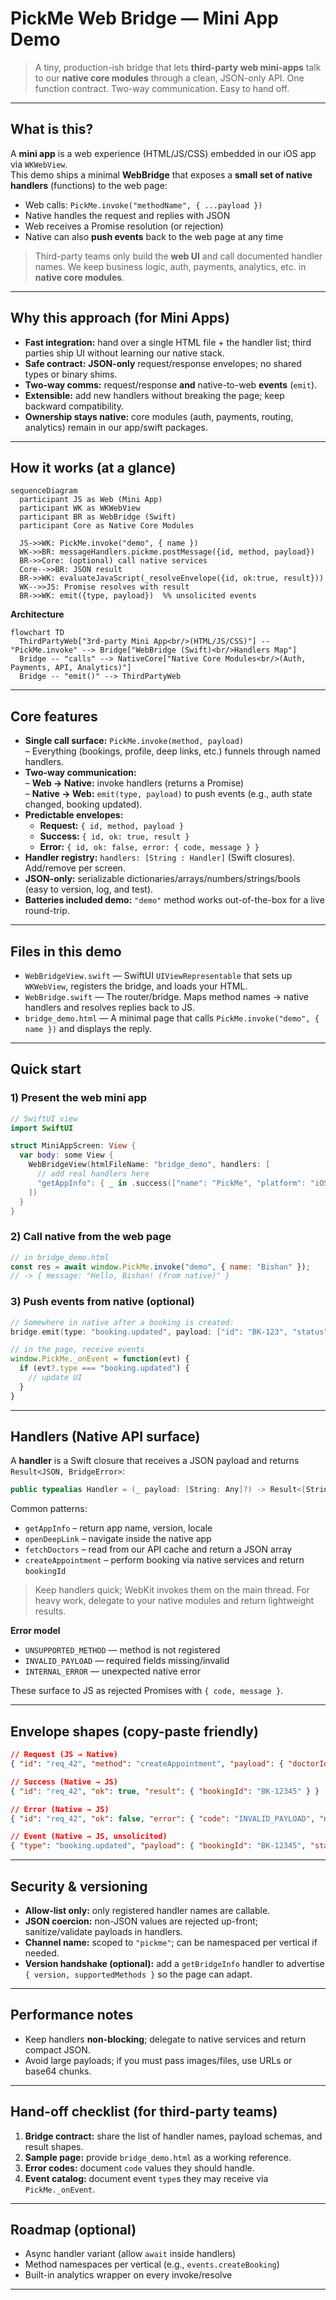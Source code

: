 # PickMe Web Bridge — Mini App Demo

> A tiny, production-ish bridge that lets **third-party web mini-apps** talk to our **native core modules** through a clean, JSON-only API. One function contract. Two-way communication. Easy to hand off.

---

## What is this?

A **mini app** is a web experience (HTML/JS/CSS) embedded in our iOS app via `WKWebView`.  
This demo ships a minimal **WebBridge** that exposes a **small set of native handlers** (functions) to the web page:

- Web calls: `PickMe.invoke("methodName", { ...payload })`
- Native handles the request and replies with JSON
- Web receives a Promise resolution (or rejection)
- Native can also **push events** back to the web page at any time

> Third-party teams only build the **web UI** and call documented handler names. We keep business logic, auth, payments, analytics, etc. in **native core modules**.

---

## Why this approach (for Mini Apps)

- **Fast integration:** hand over a single HTML file + the handler list; third parties ship UI without learning our native stack.
- **Safe contract:** **JSON-only** request/response envelopes; no shared types or binary shims.
- **Two-way comms:** request/response **and** native-to-web **events** (`emit`).
- **Extensible:** add new handlers without breaking the page; keep backward compatibility.
- **Ownership stays native:** core modules (auth, payments, routing, analytics) remain in our app/swift packages.

---

## How it works (at a glance)

```mermaid
sequenceDiagram
  participant JS as Web (Mini App)
  participant WK as WKWebView
  participant BR as WebBridge (Swift)
  participant Core as Native Core Modules

  JS->>WK: PickMe.invoke("demo", { name })
  WK->>BR: messageHandlers.pickme.postMessage({id, method, payload})
  BR->>Core: (optional) call native services
  Core-->>BR: JSON result
  BR->>WK: evaluateJavaScript(_resolveEnvelope({id, ok:true, result}))
  WK-->>JS: Promise resolves with result
  BR->>WK: emit({type, payload})  %% unsolicited events
```

**Architecture**  
```mermaid
flowchart TD
  ThirdPartyWeb["3rd-party Mini App<br/>(HTML/JS/CSS)"] -- "PickMe.invoke" --> Bridge["WebBridge (Swift)<br/>Handlers Map"]
  Bridge -- "calls" --> NativeCore["Native Core Modules<br/>(Auth, Payments, API, Analytics)"]
  Bridge -- "emit()" --> ThirdPartyWeb
```

---

## Core features

- **Single call surface:** `PickMe.invoke(method, payload)`  
  – Everything (bookings, profile, deep links, etc.) funnels through named handlers.
- **Two-way communication:**  
  – **Web → Native:** invoke handlers (returns a Promise)  
  – **Native → Web:** `emit(type, payload)` to push events (e.g., auth state changed, booking updated).
- **Predictable envelopes:**  
  - **Request:** `{ id, method, payload }`  
  - **Success:** `{ id, ok: true, result }`  
  - **Error:** `{ id, ok: false, error: { code, message } }`
- **Handler registry:** `handlers: [String : Handler]` (Swift closures). Add/remove per screen.
- **JSON-only:** serializable dictionaries/arrays/numbers/strings/bools (easy to version, log, and test).
- **Batteries included demo:** `"demo"` method works out-of-the-box for a live round-trip.

---

## Files in this demo

- `WebBridgeView.swift` — SwiftUI `UIViewRepresentable` that sets up `WKWebView`, registers the bridge, and loads your HTML.
- `WebBridge.swift` — The router/bridge. Maps method names → native handlers and resolves replies back to JS.
- `bridge_demo.html` — A minimal page that calls `PickMe.invoke("demo", { name })` and displays the reply.

---

## Quick start

### 1) Present the web mini app
```swift
// SwiftUI view
import SwiftUI

struct MiniAppScreen: View {
  var body: some View {
    WebBridgeView(htmlFileName: "bridge_demo", handlers: [
      // add real handlers here
      "getAppInfo": { _ in .success(["name": "PickMe", "platform": "iOS", "version": "1.0.0"]) }
    ])
  }
}
```

### 2) Call native from the web page
```js
// in bridge_demo.html
const res = await window.PickMe.invoke("demo", { name: "Bishan" });
// -> { message: "Hello, Bishan! (from native)" }
```

### 3) Push events from native (optional)
```swift
// Somewhere in native after a booking is created:
bridge.emit(type: "booking.updated", payload: ["id": "BK-123", "status": "confirmed"])
```

```js
// in the page, receive events
window.PickMe._onEvent = function(evt) {
  if (evt?.type === "booking.updated") {
    // update UI
  }
}
```

---

## Handlers (Native API surface)

A **handler** is a Swift closure that receives a JSON payload and returns `Result<JSON, BridgeError>`:

```swift
public typealias Handler = (_ payload: [String: Any]?) -> Result<[String: Any], BridgeError>
```

Common patterns:

- `getAppInfo` – return app name, version, locale
- `openDeepLink` – navigate inside the native app
- `fetchDoctors` – read from our API cache and return a JSON array
- `createAppointment` – perform booking via native services and return `bookingId`

> Keep handlers quick; WebKit invokes them on the main thread. For heavy work, delegate to your native modules and return lightweight results.

**Error model**

- `UNSUPPORTED_METHOD` — method is not registered
- `INVALID_PAYLOAD` — required fields missing/invalid
- `INTERNAL_ERROR` — unexpected native error

These surface to JS as rejected Promises with `{ code, message }`.

---

## Envelope shapes (copy-paste friendly)

```json
// Request (JS → Native)
{ "id": "req_42", "method": "createAppointment", "payload": { "doctorId": 7, "slot": "2025-09-12T10:30:00Z" } }

// Success (Native → JS)
{ "id": "req_42", "ok": true, "result": { "bookingId": "BK-12345" } }

// Error (Native → JS)
{ "id": "req_42", "ok": false, "error": { "code": "INVALID_PAYLOAD", "message": "doctorId required" } }

// Event (Native → JS, unsolicited)
{ "type": "booking.updated", "payload": { "bookingId": "BK-12345", "status": "confirmed" } }
```

---

## Security & versioning

- **Allow-list only:** only registered handler names are callable.
- **JSON coercion:** non-JSON values are rejected up-front; sanitize/validate payloads in handlers.
- **Channel name:** scoped to `"pickme"`; can be namespaced per vertical if needed.
- **Version handshake (optional):** add a `getBridgeInfo` handler to advertise `{ version, supportedMethods }` so the page can adapt.

---

## Performance notes

- Keep handlers **non-blocking**; delegate to native services and return compact JSON.
- Avoid large payloads; if you must pass images/files, use URLs or base64 chunks.

---

## Hand-off checklist (for third-party teams)

1. **Bridge contract:** share the list of handler names, payload schemas, and result shapes.
2. **Sample page:** provide `bridge_demo.html` as a working reference.
3. **Error codes:** document `code` values they should handle.
4. **Event catalog:** document event `type`s they may receive via `PickMe._onEvent`.

---

## Roadmap (optional)

- Async handler variant (allow `await` inside handlers)
- Method namespaces per vertical (e.g., `events.createBooking`)
- Built-in analytics wrapper on every invoke/resolve

---

